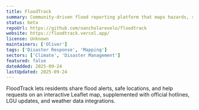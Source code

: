 ```yaml
---
title: FloodTrack
summary: Community-driven flood reporting platform that maps hazards, safe zones, and assistance offers in real time.
status: beta
repoUrl: https://github.com/oancholarevelo/floodtrack
website: https://floodtrack.vercel.app/
license: Unknown
maintainers: ['Oliver']
tags: ['Disaster Response', 'Mapping']
sectors: ['Climate', 'Disaster Management']
featured: false
dateAdded: 2025-09-24
lastUpdated: 2025-09-24
---
```


FloodTrack lets residents share flood alerts, safe locations, and help requests on an interactive Leaflet map, supplemented with official hotlines, LGU updates, and weather data integrations.
